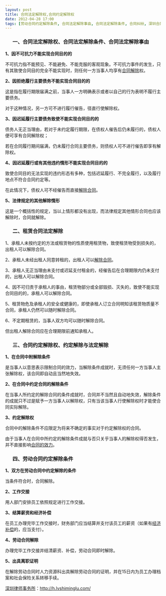 ```yaml
---
layout: post
title: 合同法定解除权,合同约定解除权
date: 2012-04-28 17:00
tags: [劳动合同约定解除条件, 合同法定解除事由, 合同法定解除条件, 合同纠纷, 深圳合同纠纷律师, 租赁合同法定解除, 约定解除与法定解除]
---
```

<ol>
<h3>一、合同法定解除权、合同法定解除条件、合同法定解除事由</h3>
</ol>
<strong>1、因不可抗力不能实现合同目的的</strong>

不可抗力指不能预见、不能避免、不能克服的客观现象。不可抗力事件的发生，只有其致使合同目的完全不能实现时，则任何一方当事人均享有<a href="http://h.lvshiminglu.com/law/754.html">合同解除</a>权。

<strong>2、因拒绝履行主要债务不能实现合同目的的</strong>

这是指在履行期限届满之前，当事人一方明确表示或者以自己的行为表明不履行主要债务。

对于这种情况，另一方可不进行履行催告，径直行使解除权。

<strong>3、因迟延履行主要债务致使不能实现合同目的的</strong>

债务人无正当理由，若对于未约定履行期限，在债权人催告后仍未履行的，债权人便可享有合同解除权；

若在合同履行期间届满，仍未履行合同主要债务，则债权人可不进行催告即享有解除权。

<strong>4、因迟延履行或有其他违约情形不能实现合同目的的</strong>

致使合同目的无法实现的违约形态有多种，包括迟延履行、不完全履行，以及履行地点不符合合同约定等。

在此情况下，债权人可不经催告而直接<a href="http://h.lvshiminglu.com/law/729.html">解除合同</a>。

<strong>5、法律规定的其他解除情形</strong>

这是一个概括性的规定，当以上情形都没有出现，而法律规定其他情形合同也应该解除时，合同就解除。
<ol>
<h3>二、租赁合同法定解除</h3>
</ol>
1、承租人未按约定的方法或租赁物的性质使用租赁物，致使租赁物受到损失的，出租人可以解除合同。

2、承租人未经出租人同意转租的，出租人可以<a href="http://h.lvshiminglu.com/law/727.html">解除合同</a>。

3、承租人无正当理由未支付或迟延支付租金的，经催告后在合理期限内仍未支付的，出租人可以解除合同。

4、因不可归责于承租人的事由，租赁物部分或全部毁损、灭失的，致使不能实现合同目的的，承租人可以解除合同。

5、租赁物危及承租人的安全或健康的，即使承租人订立合同明知该租赁物质量不合同，承租人仍然可以随时解除合同。

6、不定期租赁的，当事人双方均可以随时解除合同。

但出租人解除合同应在合理期限前通知承租人。
<ol>
<h3>三、合同约定解除权、约定解除与法定解除</h3>
</ol>
<strong>1、在合同中附解除条件</strong>

是当事人以意思表示限制合同的效力，当解除条件成就时，无须任何一方当事人主张解除权，该合同即自动且当然地失效。

<strong>2、在合同中约定合同的解除条件</strong>

在当事人所约定的解除合同的条件成就时，合同并不当然且自动地失效，解除条件的成就只不过是赋予一方当事人以解除权，只有当该当事人行使解除权时才能使合同实际解除。

<strong>3、约定解除权</strong>

合同中的解除条件不应限定为将来不确定的事实对于约定解除权的合同。

由于当事人在合同中所约定的解除条件成就与否只关乎当事人的解除权得否发生，并不直接影响<a href="http://h.lvshiminglu.com/law/763.html">合同的效力</a>。
<ol>
<h3>四、劳动合同约定解除条件</h3>
</ol>
<strong>1、双方在劳动合同中约定解除的条件</strong>

当条件符合时，合同解除。

<strong>2、工作交接</strong>

用人部门安排员工依照规定进行工作交接。

<strong>3、结算薪资和经济补偿</strong>

在员工办理完毕工作交接时，财务部门应当结算并支付该员工的薪资（如果有<a href="http://h.lvshiminglu.com/law/837.html">经济补偿</a>的，应当支付）。

<strong>4、劳动合同解除</strong>

办理完毕工作交接并结清薪资、补偿，劳动合同即时解除。

<strong>5、出具离职证明</strong>

在解除劳动合同时人力资源科出具解除劳动合同的证明，并在15日内为员工办理档案和社会保险关系转移手续。

<a href="http://h.lvshiminglu.com/">深圳律师事务所</a>：<a href="http://h.lvshiminglu.com/">http://h.lvshiminglu.com/</a>


